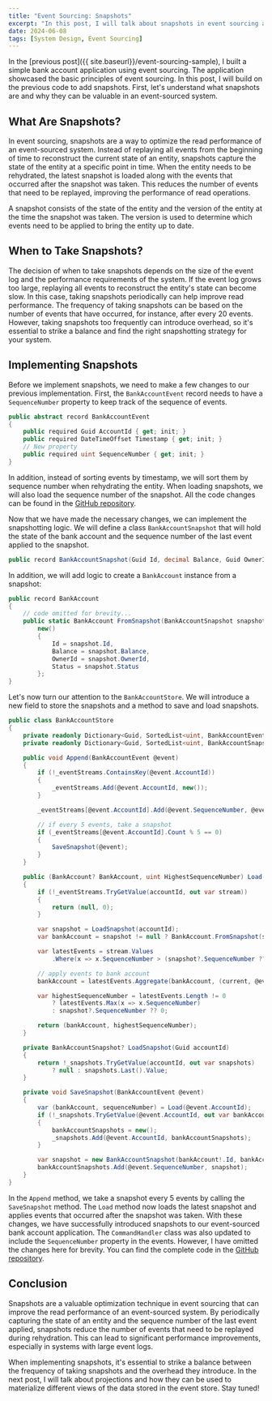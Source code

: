 ```yaml
---
title: "Event Sourcing: Snapshots"
excerpt: "In this post, I will talk about snapshots in event sourcing and how they can be used to optimize read performance in an event-sourced system."
date: 2024-06-08
tags: [System Design, Event Sourcing]
---
```


In the [previous post]({{ site.baseurl}}/event-sourcing-sample), I built a simple bank account application using event sourcing. The application showcased the basic principles of event sourcing. In this post, I will build on the previous code to add snapshots. First, let's understand what snapshots are and why they can be valuable in an event-sourced system.

## What Are Snapshots?

In event sourcing, snapshots are a way to optimize the read performance of an event-sourced system. Instead of replaying all events from the beginning of time to reconstruct the current state of an entity, snapshots capture the state of the entity at a specific point in time. When the entity needs to be rehydrated, the latest snapshot is loaded along with the events that occurred after the snapshot was taken. This reduces the number of events that need to be replayed, improving the performance of read operations.

A snapshot consists of the state of the entity and the version of the entity at the time the snapshot was taken. The version is used to determine which events need to be applied to bring the entity up to date.

## When to Take Snapshots?

The decision of when to take snapshots depends on the size of the event log and the performance requirements of the system. If the event log grows too large, replaying all events to reconstruct the entity's state can become slow. In this case, taking snapshots periodically can help improve read performance. The frequency of taking snapshots can be based on the number of events that have occurred, for instance, after every 20 events. However, taking snapshots too frequently can introduce overhead, so it's essential to strike a balance and find the right snapshotting strategy for your system.

## Implementing Snapshots

Before we implement snapshots, we need to make a few changes to our previous implementation. First, the `BankAccountEvent` record needs to have a `SequenceNumber` property to keep track of the sequence of events.

```csharp
public abstract record BankAccountEvent
{
    public required Guid AccountId { get; init; }
    public required DateTimeOffset Timestamp { get; init; }
    // New property
    public required uint SequenceNumber { get; init; }
}
```

In addition, instead of sorting events by timestamp, we will sort them by sequence number when rehydrating the entity. When loading snapshots, we will also load the sequence number of the snapshot. All the code changes can be found in the [GitHub repository](https://github.com/vince-nyanga/event-sourcing-sample).

Now that we have made the necessary changes, we can implement the snapshotting logic. We will define a class `BankAccountSnapshot` that will hold the state of the bank account and the sequence number of the last event applied to the snapshot.

```csharp
public record BankAccountSnapshot(Guid Id, decimal Balance, Guid OwnerId, AccountStatus Status, uint SequenceNumber);
```

In addition, we will add logic to create a `BankAccount` instance from a snapshot:

```csharp
public record BankAccount
{
    // code omitted for brevity...
    public static BankAccount FromSnapshot(BankAccountSnapshot snapshot) =>
        new()
        {
            Id = snapshot.Id,
            Balance = snapshot.Balance,
            OwnerId = snapshot.OwnerId,
            Status = snapshot.Status
        };
}
```

Let's now turn our attention to the `BankAccountStore`. We will introduce a new field to store the snapshots and a method to save and load snapshots.

```csharp
public class BankAccountStore
{
    private readonly Dictionary<Guid, SortedList<uint, BankAccountEvent>> _eventStreams = new();
    private readonly Dictionary<Guid, SortedList<uint, BankAccountSnapshot>> _snapshots = new();

    public void Append(BankAccountEvent @event)
    {
        if (!_eventStreams.ContainsKey(@event.AccountId))
        {
            _eventStreams.Add(@event.AccountId, new());
        }

        _eventStreams[@event.AccountId].Add(@event.SequenceNumber, @event);

        // if every 5 events, take a snapshot
        if (_eventStreams[@event.AccountId].Count % 5 == 0)
        {
            SaveSnapshot(@event);
        }
    }

    public (BankAccount? BankAccount, uint HighestSequenceNumber) Load(Guid accountId)
    {
        if (!_eventStreams.TryGetValue(accountId, out var stream))
        {
            return (null, 0);
        }

        var snapshot = LoadSnapshot(accountId);
        var bankAccount = snapshot != null ? BankAccount.FromSnapshot(snapshot) : new BankAccount();

        var latestEvents = stream.Values
            .Where(x => x.SequenceNumber > (snapshot?.SequenceNumber ?? 0)).ToArray();

        // apply events to bank account
        bankAccount = latestEvents.Aggregate(bankAccount, (current, @event) => current.When(@event));

        var highestSequenceNumber = latestEvents.Length != 0
            ? latestEvents.Max(x => x.SequenceNumber)
            : snapshot?.SequenceNumber ?? 0;

        return (bankAccount, highestSequenceNumber);
    }

    private BankAccountSnapshot? LoadSnapshot(Guid accountId)
    {
        return !_snapshots.TryGetValue(accountId, out var snapshots)
            ? null : snapshots.Last().Value;
    }

    private void SaveSnapshot(BankAccountEvent @event)
    {
        var (bankAccount, sequenceNumber) = Load(@event.AccountId);
        if (!_snapshots.TryGetValue(@event.AccountId, out var bankAccountSnapshots))
        {
            bankAccountSnapshots = new();
            _snapshots.Add(@event.AccountId, bankAccountSnapshots);
        }

        var snapshot = new BankAccountSnapshot(bankAccount!.Id, bankAccount.Balance, bankAccount.OwnerId, bankAccount.Status, sequenceNumber);
        bankAccountSnapshots.Add(@event.SequenceNumber, snapshot);
    }
}
```

In the `Append` method, we take a snapshot every 5 events by calling the `SaveSnapshot` method. The `Load` method now loads the latest snapshot and applies events that occurred after the snapshot was taken. With these changes, we have successfully introduced snapshots to our event-sourced bank account application. The `CommandHandler` class was also updated to include the `SequenceNumber` property in the events. However, I have omitted the changes here for brevity. You can find the complete code in the [GitHub repository](https://github.com/vince-nyanga/event-sourcing-sample).

## Conclusion

Snapshots are a valuable optimization technique in event sourcing that can improve the read performance of an event-sourced system. By periodically capturing the state of an entity and the sequence number of the last event applied, snapshots reduce the number of events that need to be replayed during rehydration. This can lead to significant performance improvements, especially in systems with large event logs.

When implementing snapshots, it's essential to strike a balance between the frequency of taking snapshots and the overhead they introduce. In the next post, I will talk about projections and how they can be used to materialize different views of the data stored in the event store. Stay tuned!
